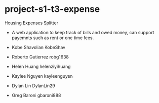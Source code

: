 # project-s1-t3-expense

Housing Expenses Splitter

* A web application to keep track of bills and owed money, can support payemnts such as rent or one time fees.

* Kobe Shavolian KobeShav
* Roberto Gutierrez robg1638
* Helen Huang helenziyihuang
* Kaylee Nguyen kayleenguyen
* Dylan Lin DylanLin29
* Greg Baroni gbaroni888
